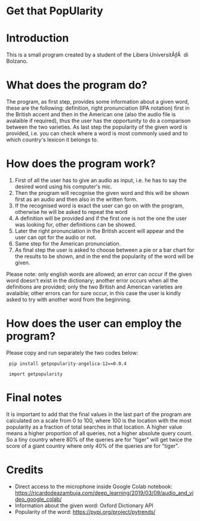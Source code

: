 # Get that PopUlarity

# Introduction 
This is a small program created by a student of the Libera UniversitÃƒÂ   di Bolzano. 

# What does the program do? 
The program, as first step, provides some information about a given word, these are the following: definition, right pronunciation (IPA notation) first in the British accent and then in the American one (also the audio file is avalaible if required), thus the user has the opportunity to do a comparison between the two varieties. As last step the popularity of the given word is provided, i.e. you can check where a word is most commonly used and to which country's lexicon it belongs to. 

# How does the program work? 
1. First of all the user has to give an audio as input, i.e. he has to say the desired word using his computer's mic. 
2. Then the program will recognise the given word and this will be shown first as an audio and then also in the written form. 
3. If the recognised word is exact the user can go on with the program, otherwise he will be asked to repeat the word 
4. A definition will be provided and if the first one is not the one the user was looking for, other definitions can be showed.
5. Later the right pronunciation in the British accent will appear and the user can opt for the audio or not. 
6. Same step for the American pronunciation.
7. As final step the user is asked to choose between a pie or a bar chart for the results to be shown, and in the end the popularity of the word will be given. 

Please note: only english words are allowed; an error can occur if the given word doesn't exist in the dictionary; another error occurs when all the definitions are provided;  only the two British and American varieties are avalaible; other errors can for sure occur, in this case the user is kindly asked to try with another word from the beginning. 

# How does the user can employ the program?
Please copy and run separately the two codes below: 

     pip install getpopularity-angelica-12==0.0.4

     import getpopularity


# Final notes 
It is important to add that the final values in the last part of the program are calculated on a scale from 0 to 100, where 100 is the location with the most popularity as a fraction of total searches in that location.
A higher value means a higher proportion of all queries, not a higher absolute query count. So a tiny country where 80% of the queries are for "tiger" will get twice the score of a giant country where only 40% of the queries are for "tiger". 

# Credits 
- Direct access to the microphone inside Google Colab notebook: 
  https://ricardodeazambuja.com/deep_learning/2019/03/09/audio_and_video_google_colab/
- Information about the given word: 
  Oxford Dictionary API 
- Popularity of the word: 
  https://pypi.org/project/pytrends/